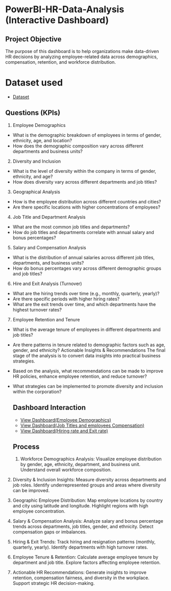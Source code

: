 # PowerBI-HR-Data-Analysis (Interactive Dashboard)
## Project Objective
The purpose of this dashboard is to help organizations make data-driven HR decisions by analyzing employee-related data across demographics, compensation, retention, and workforce distribution.
# Dataset used
- <a href="https://github.com/Student-WorkBench/PowerBI-HR-Data-Analysis/blob/main/HR%20Data%20Analysis%20(1).xlsx">Dataset</a>
## Questions (KPIs)
1. Employee Demographics
 * What is the demographic breakdown of employees in terms of gender, ethnicity, age, and location?
 * How does the demographic composition vary across different departments and business units?
2. Diversity and Inclusion
 * What is the level of diversity within the company in terms of gender, ethnicity, and age?
 * How does diversity vary across different departments and job titles?
3. Geographical Analysis
 * How is the employee distribution across different countries and cities?
 * Are there specific locations with higher concentrations of employees?
4. Job Title and Department Analysis
 * What are the most common job titles and departments?
 * How do job titles and departments correlate with annual salary and bonus percentages?
5. Salary and Compensation Analysis
 * What is the distribution of annual salaries across different job titles, departments, and business units?
 * How do bonus percentages vary across different demographic groups and job titles?
6. Hire and Exit Analysis (Turnover)
 * What are the hiring trends over time (e.g., monthly, quarterly, yearly)?
 * Are there specific periods with higher hiring rates?
 * What are the exit trends over time, and which departments have the highest turnover rates?
7. Employee Retention and Tenure
 * What is the average tenure of employees in different departments and job titles?
 * Are there patterns in tenure related to demographic factors such as age, gender, and ethnicity?
  Actionable Insights & Recommendations
The final stage of the analysis is to convert data insights into practical business strategies.
 * Based on the analysis, what recommendations can be made to improve HR policies, enhance employee retention, and reduce turnover?
 * What strategies can be implemented to promote diversity and inclusion within the corporation?

   ## Dashboard Interaction
   - <a href="https://github.com/Student-WorkBench/PowerBI-HR-Data-Analysis/blob/main/Screenshot%202025-10-17%20205551.png">View Dashboard(Employee Demographics)</a>
   - <a href="https://github.com/Student-WorkBench/PowerBI-HR-Data-Analysis/blob/main/Screenshot%202025-10-17%20210650.png">View Dashboard(Job Titles and employees Compensation)</a>
    - <a href="https://github.com/Student-WorkBench/PowerBI-HR-Data-Analysis/blob/main/Screenshot%202025-10-17%20211350.png">View Dashboard(Hiring rate and Exit rate)</a>
    ## Process
   1. Workforce Demographics Analysis:
Visualize employee distribution by gender, age, ethnicity, department, and business unit.
Understand overall workforce composition.

2. Diversity & Inclusion Insights:
Measure diversity across departments and job roles.
Identify underrepresented groups and areas where diversity can be improved.

3. Geographic Employee Distribution:
Map employee locations by country and city using latitude and longitude.
Highlight regions with high employee concentration.

5. Salary & Compensation Analysis:
Analyze salary and bonus percentage trends across departments, job titles, gender, and ethnicity.
Detect compensation gaps or imbalances.

5. Hiring & Exit Trends:
Track hiring and resignation patterns (monthly, quarterly, yearly).
Identify departments with high turnover rates.

6. Employee Tenure & Retention:
Calculate average employee tenure by department and job title.
Explore factors affecting employee retention.

8. Actionable HR Recommendations:
Generate insights to improve retention, compensation fairness, and diversity in the workplace.
Support strategic HR decision-making.
   
   
